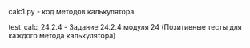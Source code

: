 calc1.py - код методов калькулятора

test_calc_24.2.4 - Задание 24.2.4 модуля 24 (Позитивные тесты для каждого метода калькулятора)
